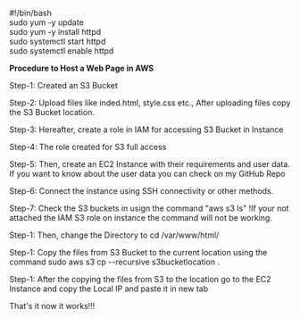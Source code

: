 #!/bin/bash <br />
sudo yum -y update <br />
sudo yum -y install httpd <br />
sudo systemctl start httpd <br />
sudo systemctl enable httpd <br />


<b>Procedure to Host a Web Page in AWS</b> <br />

Step-1: Created an S3 Bucket <br />

Step-2: Upload files like inded.html, style.css etc., After uploading files copy the S3 Bucket location. <br />

Step-3: Hereafter, create a role in IAM for accessing S3 Bucket in Instance <br />

Step-4: The role created for S3 full access <br />

Step-5: Then, create an EC2 Instance with their requirements and user data. If you want to know about the user data you can check on my GitHub Repo <br />

Step-6: Connect the instance using SSH connectivity or other methods. <br />

Step-7: Check the S3 buckets in usign the command "aws s3 ls" !If your not attached the IAM S3 role on instance the command will not be working. <br />

Step-1: Then, change the Directory to cd /var/www/html/ <br />

Step-1: Copy the files from S3 Bucket to the current location using the command sudo aws s3 cp --recursive s3bucketlocation . <br />

Step-1: After the copying the files from S3 to the location go to the EC2 Instance and copy the Local IP and paste it in new tab <br />

That's it now it works!!! <br />
